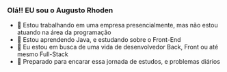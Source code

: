 ### Olá!! EU sou o Augusto Rhoden

- 🔭 Estou trabalhando em uma empresa presencialmente, mas não estou atuando na área da programação
- 🌱 Estou aprendendo Java, e estudando sobre o Front-End
- 👯 Eu estou em busca de uma vida de desenvolvedor Back, Front ou até mesmo Full-Stack
- 🤔 Preparado para encarar essa jornada de estudos, e problemas diários 

